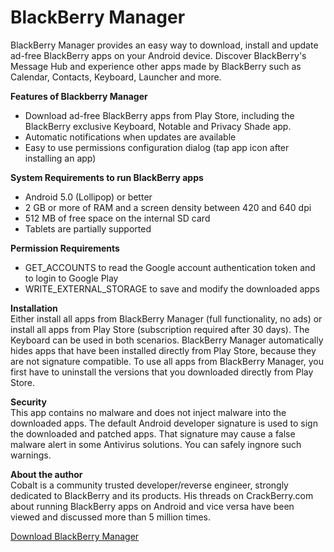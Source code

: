 # BlackBerry Manager
BlackBerry Manager provides an easy way to download, install and update ad-free BlackBerry apps on your Android device. Discover BlackBerry's Message Hub and experience other apps made by BlackBerry such as Calendar, Contacts, Keyboard, Launcher and more.

<b>Features of Blackberry Manager</b>
* Download ad-free BlackBerry apps from Play Store, including the BlackBerry exclusive Keyboard, Notable and Privacy Shade app.
* Automatic notifications when updates are available
* Easy to use permissions configuration dialog (tap app icon after installing an app)
 
<b>System Requirements to run BlackBerry apps</b>
* Android 5.0 (Lollipop) or better
* 2 GB or more of RAM and a screen density between 420 and 640 dpi
* 512 MB of free space on the internal SD card
* Tablets are partially supported

<b>Permission Requirements</b>
* GET_ACCOUNTS to read the Google account authentication token and to login to Google Play
* WRITE_EXTERNAL_STORAGE to save and modify the downloaded apps

<b>Installation</b><br>
Either install all apps from BlackBerry Manager (full functionality, no ads) or install all apps from Play Store (subscription required after 30 days). The Keyboard can be used in both scenarios. BlackBerry Manager automatically hides apps that have been installed directly from Play Store, because they are not signature compatible. To use all apps from BlackBerry Manager, you first have to uninstall the versions that you downloaded directly from Play Store.

<b>Security</b><br>
This app contains no malware and does not inject malware into the downloaded apps. The default Android developer signature is used to sign the downloaded and patched apps. That signature may cause a false malware alert in some Antivirus solutions. You can safely ingnore such warnings.

<b>About the author</b><br>
Cobalt is a community trusted developer/reverse engineer, strongly dedicated to BlackBerry and its products. His threads on CrackBerry.com about running BlackBerry apps on Android and vice versa have been viewed and discussed more than 5 million times.

<a href="http://cobalt232.github.io/blackberrymanager/">Download BlackBerry Manager</a>

